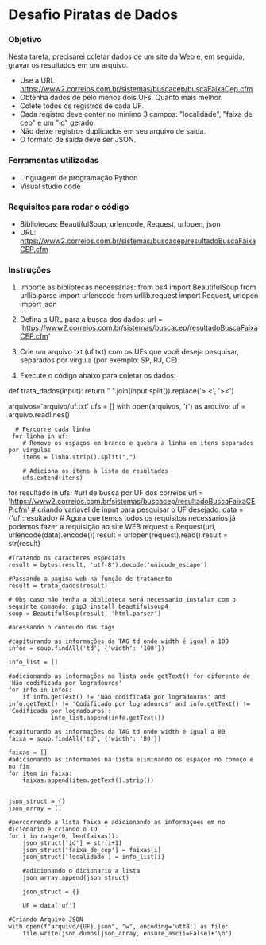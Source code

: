 # Desafio Piratas de Dados

### Objetivo
Nesta tarefa, precisarei coletar dados de um site da Web e, em seguida, gravar os resultados em um arquivo.

- Use a URL https://www2.correios.com.br/sistemas/buscacep/buscaFaixaCep.cfm
- Obtenha dados de pelo menos dois UFs. Quanto mais melhor.
- Colete todos os registros de cada UF.
- Cada registro deve conter no mínimo 3 campos: "localidade", "faixa de cep" e um "id" gerado.
- Não deixe registros duplicados em seu arquivo de saída.
- O formato de saída deve ser JSON.

### Ferramentas utilizadas
- Linguagem de programação Python
- Visual studio code

### Requisitos para rodar o código
- Bibliotecas: BeautifulSoup, urlencode, Request, urlopen, json
- URL: https://www2.correios.com.br/sistemas/buscacep/resultadoBuscaFaixaCEP.cfm

### Instruções
1. Importe as bibliotecas necessárias:
from bs4 import BeautifulSoup
from urllib.parse import urlencode
from urllib.request import Request, urlopen
import json


2. Defina a URL para a busca dos dados:
url = 'https://www2.correios.com.br/sistemas/buscacep/resultadoBuscaFaixaCEP.cfm'

3. Crie um arquivo txt (uf.txt) com os UFs que você deseja pesquisar, separados por vírgula (por exemplo: SP, RJ, CE).

4. Execute o código abaixo para coletar os dados:

def trata_dados(input):
    return " ".join(input.split()).replace('> <', '><')

arquivos='arquivo/uf.txt'
ufs = []
with open(arquivos, 'r') as arquivo:
     uf = arquivo.readlines()

      # Percorre cada linha
     for linha in uf:
        # Remove os espaços em branco e quebra a linha em itens separados por vírgulas
        itens = linha.strip().split(",")
        
        # Adiciona os itens à lista de resultados
        ufs.extend(itens)


for resultado in ufs:
    #url de busca por UF dos correios
    url = 'https://www2.correios.com.br/sistemas/buscacep/resultadoBuscaFaixaCEP.cfm'
    # criando variavel de input para pesquisar o UF desejado.
    data = {'uf':resultado}
    # Agora que temos todos os requisitos necessarios já podemos fazer a requisição ao site WEB
    request = Request(url, urlencode(data).encode())
    result = urlopen(request).read()
    result = str(result)
    
    #Tratando os caracteres especiais
    result = bytes(result, 'utf-8').decode('unicode_escape')
    
    #Passando a pagina web na função de tratamento
    result = trata_dados(result)
    
    # Obs caso não tenha a biblioteca será necessario instalar com o seguinte comando: pip3 install beautifulsoup4
    soup = BeautifulSoup(result, 'html.parser')
        
    #acessando o conteudo das tags
    
    #capiturando as informações da TAG td onde width é igual a 100
    infos = soup.findAll('td', {'width': '100'})
    
    info_list = []
    
    #adicionando as informações na lista onde getText() for diferente de 'Não codificada por logradouros'
    for info in infos:
        if info.getText() != 'Não codificada por logradouros' and info.getText() != 'Codificado por logradouros' and info.getText() != 'Codificada por logradouros':
                info_list.append(info.getText())
    
    #capiturando as informações da TAG td onde width é igual a 80
    faixa = soup.findAll('td', {'width': '80'})
    
    faixas = []
    #adicionando as informaões na lista eliminando os espaços no começo e no fim 
    for item in faixa:
        faixas.append(item.getText().strip())
    
    
    json_struct = {}
    json_array = []
    
    #percorrendo a lista faixa e adicionando as informaçoes em no dicionario e criando o ID 
    for i in range(0, len(faixas)):
        json_struct['id'] = str(i+1)
        json_struct['faixa_de_cep'] = faixas[i]
        json_struct['localidade'] = info_list[i]
    
        #adicionando o dicionario a lista
        json_array.append(json_struct)
    
        json_struct = {}
    
        UF = data['uf']

    #Criando Arquivo JSON
    with open(f"arquivo/{UF}.json", "w", encoding='utf8') as file:
        file.write(json.dumps(json_array, ensure_ascii=False)+'\n')
